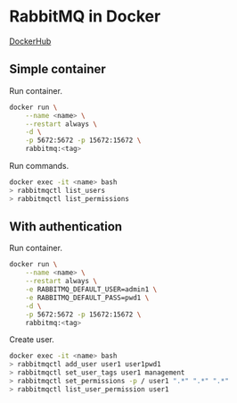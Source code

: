 # RabbitMQ in Docker

[DockerHub](https://hub.docker.com/_/rabbitmq/)

## Simple container

Run container.
```bash
docker run \
    --name <name> \
    --restart always \
    -d \
    -p 5672:5672 -p 15672:15672 \
    rabbitmq:<tag>
```

Run commands.
```bash
docker exec -it <name> bash
> rabbitmqctl list_users
> rabbitmqctl list_permissions
```

## With authentication

Run container.
```bash
docker run \
    --name <name> \
    --restart always \
    -e RABBITMQ_DEFAULT_USER=admin1 \
    -e RABBITMQ_DEFAULT_PASS=pwd1 \
    -d \
    -p 5672:5672 -p 15672:15672 \
    rabbitmq:<tag>
```

Create user.
```bash
docker exec -it <name> bash
> rabbitmqctl add_user user1 user1pwd1
> rabbitmqctl set_user_tags user1 management
> rabbitmqctl set_permissions -p / user1 ".*" ".*" ".*"
> rabbitmqctl list_user_permission user1
```
